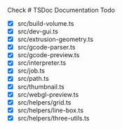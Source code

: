 Check  # TSDoc Documentation Todo

- [x] src/build-volume.ts
- [x] src/dev-gui.ts
- [x] src/extrusion-geometry.ts
- [x] src/gcode-parser.ts
- [x] src/gcode-preview.ts
- [x] src/interpreter.ts
- [x] src/job.ts
- [x] src/path.ts
- [x] src/thumbnail.ts
- [x] src/webgl-preview.ts
- [x] src/helpers/grid.ts
- [x] src/helpers/line-box.ts
- [x] src/helpers/three-utils.ts